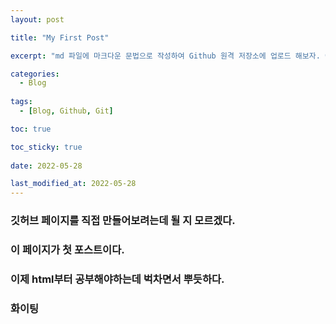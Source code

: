 ```yaml
---
layout: post

title: "My First Post"

excerpt: "md 파일에 마크다운 문법으로 작성하여 Github 원격 저장소에 업로드 해보자. 에디터는 Visual Studio code 사용! 로컬 서버에서 확인도 해보자. "

categories:
  - Blog
  
tags:
  - [Blog, Github, Git]

toc: true

toc_sticky: true
 
date: 2022-05-28

last_modified_at: 2022-05-28
---
```


### 깃허브 페이지를 직접 만들어보려는데 될 지 모르겠다.

### 이 페이지가 첫 포스트이다.

### 이제 html부터 공부해야하는데 벅차면서 뿌듯하다.

### 화이팅
